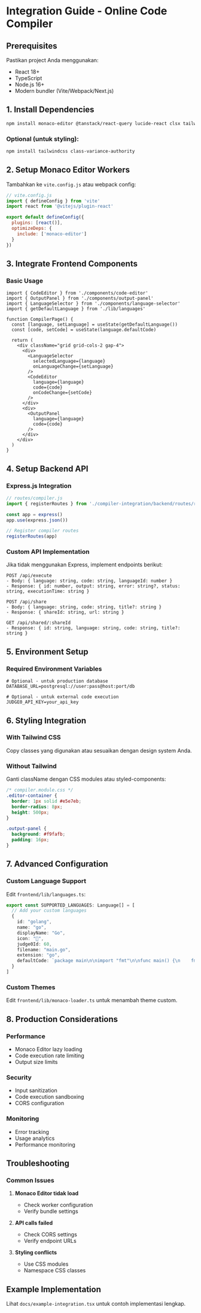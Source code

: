 # Integration Guide - Online Code Compiler

## Prerequisites

Pastikan project Anda menggunakan:
- React 18+
- TypeScript
- Node.js 16+
- Modern bundler (Vite/Webpack/Next.js)

## 1. Install Dependencies

```bash
npm install monaco-editor @tanstack/react-query lucide-react clsx tailwind-merge
```

### Optional (untuk styling):
```bash
npm install tailwindcss class-variance-authority
```

## 2. Setup Monaco Editor Workers

Tambahkan ke `vite.config.js` atau webpack config:

```javascript
// vite.config.js
import { defineConfig } from 'vite'
import react from '@vitejs/plugin-react'

export default defineConfig({
  plugins: [react()],
  optimizeDeps: {
    include: ['monaco-editor']
  }
})
```

## 3. Integrate Frontend Components

### Basic Usage

```tsx
import { CodeEditor } from './components/code-editor'
import { OutputPanel } from './components/output-panel'
import { LanguageSelector } from './components/language-selector'
import { getDefaultLanguage } from './lib/languages'

function CompilerPage() {
  const [language, setLanguage] = useState(getDefaultLanguage())
  const [code, setCode] = useState(language.defaultCode)

  return (
    <div className="grid grid-cols-2 gap-4">
      <div>
        <LanguageSelector 
          selectedLanguage={language}
          onLanguageChange={setLanguage}
        />
        <CodeEditor
          language={language}
          code={code}
          onCodeChange={setCode}
        />
      </div>
      <div>
        <OutputPanel
          language={language}
          code={code}
        />
      </div>
    </div>
  )
}
```

## 4. Setup Backend API

### Express.js Integration

```javascript
// routes/compiler.js
import { registerRoutes } from './compiler-integration/backend/routes/routes'

const app = express()
app.use(express.json())

// Register compiler routes
registerRoutes(app)
```

### Custom API Implementation

Jika tidak menggunakan Express, implement endpoints berikut:

```
POST /api/execute
- Body: { language: string, code: string, languageId: number }
- Response: { id: number, output: string, error: string?, status: string, executionTime: string }

POST /api/share
- Body: { language: string, code: string, title?: string }
- Response: { shareId: string, url: string }

GET /api/shared/:shareId
- Response: { id: string, language: string, code: string, title?: string }
```

## 5. Environment Setup

### Required Environment Variables

```env
# Optional - untuk production database
DATABASE_URL=postgresql://user:pass@host:port/db

# Optional - untuk external code execution
JUDGE0_API_KEY=your_api_key
```

## 6. Styling Integration

### With Tailwind CSS

Copy classes yang digunakan atau sesuaikan dengan design system Anda.

### Without Tailwind

Ganti className dengan CSS modules atau styled-components:

```css
/* compiler.module.css */
.editor-container {
  border: 1px solid #e5e7eb;
  border-radius: 8px;
  height: 500px;
}

.output-panel {
  background: #f9fafb;
  padding: 16px;
}
```

## 7. Advanced Configuration

### Custom Language Support

Edit `frontend/lib/languages.ts`:

```typescript
export const SUPPORTED_LANGUAGES: Language[] = [
  // Add your custom languages
  {
    id: "golang",
    name: "go", 
    displayName: "Go",
    icon: "🐹",
    judge0Id: 60,
    filename: "main.go",
    extension: "go",
    defaultCode: `package main\n\nimport "fmt"\n\nfunc main() {\n    fmt.Println("Hello World")\n}`
  }
]
```

### Custom Themes

Edit `frontend/lib/monaco-loader.ts` untuk menambah theme custom.

## 8. Production Considerations

### Performance
- Monaco Editor lazy loading
- Code execution rate limiting
- Output size limits

### Security
- Input sanitization
- Code execution sandboxing
- CORS configuration

### Monitoring
- Error tracking
- Usage analytics
- Performance monitoring

## Troubleshooting

### Common Issues

1. **Monaco Editor tidak load**
   - Check worker configuration
   - Verify bundle settings

2. **API calls failed**
   - Check CORS settings
   - Verify endpoint URLs

3. **Styling conflicts**
   - Use CSS modules
   - Namespace CSS classes

## Example Implementation

Lihat `docs/example-integration.tsx` untuk contoh implementasi lengkap.